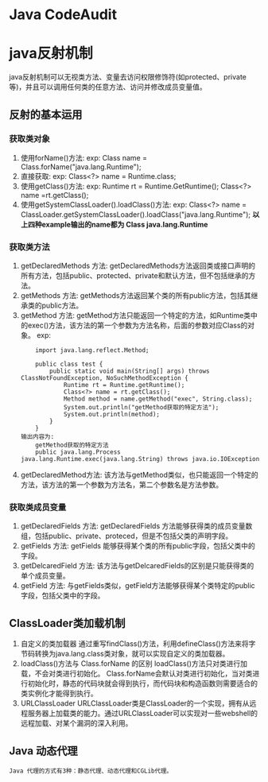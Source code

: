 # Java CodeAudit
# java反射机制
java反射机制可以无视类方法、变量去访问权限修饰符(如protected、private等)，并且可以调用任何类的任意方法、访问并修改成员变量值。
## 反射的基本运用
### 获取类对象
1. 使用forName()方法:
    exp:
        Class name = Class.forName("java.lang.Runtime");
2. 直接获取:
    exp:
        Class<?> name = Runtime.class;
3. 使用getClass()方法:
    exp:
        Runtime rt = Runtime.GetRuntime();
        Class<?> name =rt.getClass();
4. 使用getSystemClassLoader().loadClass()方法:
    exp:
        Class<?> name = ClassLoader.getSystemClassLoader().loadClass("java.lang.Runtime");
**以上四种example输出的name都为 Class java.lang.Runtime**
### 获取类方法
1. getDeclaredMethods 方法:
    getDeclaredMethods方法返回类或接口声明的所有方法，包括public、protected、private和默认方法，但不包括继承的方法。
2. getMethods 方法:
    getMethods方法返回某个类的所有public方法，包括其继承类的public方法。
3. getMethod 方法:
    getMethod方法只能返回一个特定的方法，如Runtime类中的exec()方法，该方法的第一个参数为方法名称，后面的参数对应Class的对象。
    exp:
    ```
        import java.lang.reflect.Method;

        public class test {
            public static void main(String[] args) throws ClassNotFoundException, NoSuchMethodException {
                Runtime rt = Runtime.getRuntime();
                Class<?> name = rt.getClass();
                Method method = name.getMethod("exec", String.class);
                System.out.println("getMethod获取的特定方法");
                System.out.println(method);
            }
        }
    输出内容为:
        getMethod获取的特定方法
        public java.lang.Process java.lang.Runtime.exec(java.lang.String) throws java.io.IOException
    ```
4. getDeclaredMethod方法:
    该方法与getMethod类似，也只能返回一个特定的方法，该方法的第一个参数为方法名，第二个参数名是方法参数。
### 获取类成员变量
1. getDeclaredFields 方法:
    getDeclaredFields 方法能够获得类的成员变量数组，包括public、private、proteced，但是不包括父类的声明字段。
2. getFields 方法:
    getFields 能够获得某个类的所有public字段，包括父类中的字段。
3. getDelcaredField 方法:
    该方法与getDelcaredFields的区别是只能获得类的单个成员变量。
4. getField 方法:
    与getFields类似，getField方法能够获得某个类特定的public字段，包括父类中的字段。
## ClassLoader类加载机制
1. 自定义的类加载器
    通过重写findClass()方法，利用defineClass()方法来将字节码转换为java.lang.class类对象，就可以实现自定义的类加载器。
2. loadClass()方法与 Class.forName 的区别
    loadClass()方法只对类进行加载，不会对类进行初始化。
    Class.forName会默认对类进行初始化，当对类进行初始化时，静态的代码块就会得到执行，而代码块和构造函数则需要适合的类实例化才能得到执行。
3. URLClassLoader
    URLClassLoader类是ClassLoader的一个实现，拥有从远程服务器上加载类的能力。通过URLClassLoader可以实现对一些webshell的远程加载、对某个漏洞的深入利用。
## Java 动态代理
    Java 代理的方式有3种：静态代理、动态代理和CGLib代理。
